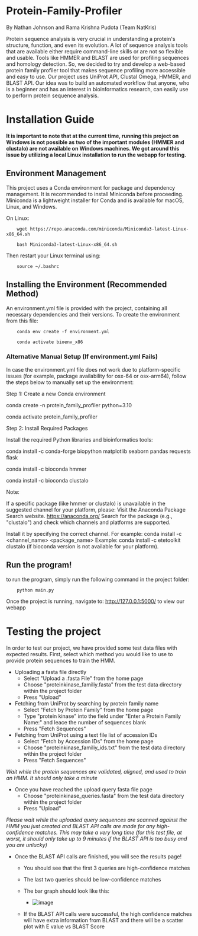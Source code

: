 # Protein-Family-Profiler
By Nathan Johnson and Rama Krishna Pudota (Team NatKris)


Protein sequence analysis is very crucial in understanding a protein's structure, function, and even its evolution. A lot of sequence analysis tools that are available either require command-line skills or are not so flexible and usable. Tools like HMMER and BLAST are used for profiling sequences and homology detection. So, we decided to try and develop a web-based protein family profiler tool that makes sequence profiling more accessible and easy to use. Our project uses UniProt API, Clustal Omega, HMMER, and BLAST API. Our idea was to build an automated workflow that anyone, who is a beginner and has an interest in bioinformatics research, can easily use to perform protein sequence analysis. 


# Installation Guide

**It is important to note that at the current time, running this project on Windows is not possible as two of the important modules (HMMER and clustalo) are not available on Windows machines. We got around this issue by utilizing a local Linux installation to run the webapp for testing.**

## Environment Management

This project uses a Conda environment for package and dependency management. It is recommended to install Miniconda before proceeding. Miniconda is a lightweight installer for Conda and is available for macOS, Linux, and Windows.

On Linux:
```
    wget https://repo.anaconda.com/miniconda/Miniconda3-latest-Linux-x86_64.sh

    bash Miniconda3-latest-Linux-x86_64.sh
```
Then restart your Linux terminal using:
```
    source ~/.bashrc
```

## Installing the Environment (Recommended Method)

An environment.yml file is provided with the project, containing all necessary dependencies and their versions.
To create the environment from this file:
```
    conda env create -f environment.yml

    conda activate bioenv_x86
```

### Alternative Manual Setup (If environment.yml Fails)
In case the environment.yml file does not work due to platform-specific issues (for example, package availability for osx-64 or osx-arm64), follow the steps below to manually set up the environment:

Step 1: Create a new Conda environment

conda create -n protein_family_profiler python=3.10

conda activate protein_family_profiler

Step 2: Install Required Packages

Install the required Python libraries and bioinformatics tools:

conda install -c conda-forge biopython matplotlib seaborn pandas requests flask

conda install -c bioconda hmmer

conda install -c bioconda clustalo

Note:

If a specific package (like hmmer or clustalo) is unavailable in the suggested channel for your platform, please:
Visit the Anaconda Package Search website. https://anaconda.org/
Search for the package (e.g., "clustalo") and check which channels and platforms are supported.

Install it by specifying the correct channel.
For example:
conda install -c <channel_name> <package_name>
Example:
conda install -c etetoolkit clustalo
(if bioconda version is not available for your platform).

## Run the program!

to run the program, simply run the following command in the project folder:
```
    python main.py
```

Once the project is running, navigate to: http://127.0.0.1:5000/ to view our webapp


# Testing the project
In order to test our project, we have provided some test data files with expected results.
First, select which method you would like to use to provide protein sequences to train the HMM.
- Uploading a fasta file directly
    - Select "Upload a .fasta File" from the home page
    - Choose "proteinkinase_familiy.fasta" from the test data directory within the project folder
    - Press "Upload"
- Fetching from UniProt by searching by protein family name
    - Select "Fetch by Protein Family" from the home page
    - Type "protein kinase" into the field under "Enter a Protein Family Name:" and leace the number of sequences blank
    - Press "Fetch Sequences"
- Fetching from UniProt using a text file list of accession IDs
    - Select "Fetch by Accession IDs" from the home page
    - Choose "proteinkinase_familiy_ids.txt" from the test data directory within the project folder
    - Press "Fetch Sequences"

_Wait while the protein sequences are validated, aligned, and used to train an HMM. It should only take a minute_

- Once you have reached the upload query fasta file page
    - Choose "proteinkinase_queries.fasta" from the test data directory within the project folder
    - Press "Upload"

_Please wait while the uploaded query sequences are scanned against the HMM you just created and BLAST API calls are made for any high-confidence matches. This may take a very long time (for this test file, at worst, it should only take up to 9 minutes if the BLAST API is too busy and you are unlucky)_

- Once the BLAST API calls are finished, you will see the results page!
    - You should see that the first 3 queries are high-confidence matches
    - The last two queries should be low-confidence matches
    - The bar graph should look like this:
        - ![image](https://github.com/user-attachments/assets/f5c80e0f-b4b3-4832-a7d0-635e058da63d)

    - If the BLAST API calls were successful, the high confidence matches will have extra information from BLAST and there will be a scatter plot with E value vs BLAST Score
